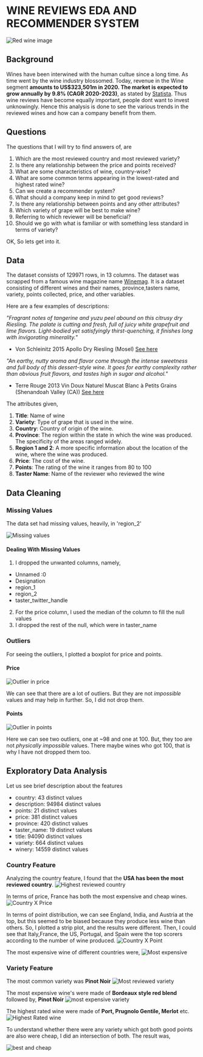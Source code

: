 # WINE REVIEWS EDA AND RECOMMENDER SYSTEM

![Red wine image](https://images.unsplash.com/photo-1535869462434-f92cc30bf40c?ixlib=rb-1.2.1&ixid=eyJhcHBfaWQiOjEyMDd9&auto=format&fit=crop&w=755&q=80)

## Background
Wines have been interwined with the human cultue since a long time. As time went by the wine industry blossomed. Today, revenue in the Wine segment **amounts to US$323,501m in 2020. The market is expected to grow annually by 9.8% (CAGR 2020-2023)**, as stated by [Statista](https://www.statista.com/outlook/10030000/100/wine/worldwide). Thus wine reviews have become equally important, people dont want to invest unknowingly. Hence this analysis is done to see the various trends in the reviewed wines and how can a company benefit from them.

## Questions
The questions that I will try to find answers of, are
1. Which are the most reviewed country and most reviewed
variety?
2. Is there any relationship between the price and points
received?
3. What are some characteristics of wine, country-wise?
4. What are some common terms appearing in the lowest-rated
and highest rated wine?
5. Can we create a recommender system?
6. What should a company keep in mind to get good reviews?
7. Is there any relationship between points and any other
attributes?
8. Which variety of grape will be best to make wine?
9. Referring to which reviewer will be beneficial?
10. Should we go with what is familiar or with something less
standard in terms of variety?

OK, So lets get into it.

## Data
The dataset consists of 129971 rows, in 13 columns. The dataset was scrapped from a famous wine magazine name [Winemag](https://www.winemag.com/). It is a dataset consisting of different wines and their names, province,tasters name, variety, points collected, price, and other variables.

Here are a few examples of descriptions:

*"Fragrant notes of tangerine and yuzu peel abound on this citrusy dry Riesling.
The palate is cutting and fresh, full of juicy white grapefruit and lime flavors.
Light-bodied yet satisfyingly thirst-quenching, it finishes long with invigorating
minerality."*
- Von Schleinitz 2015 Apollo Dry Riesling (Mosel) [See here](https://www.winemag.com/buying-guide/von-schleinitz-2015-apollo-dry-riesling-mosel/)

*"An earthy, nutty aroma and flavor come through the intense sweetness and
full body of this dessert-style wine. It goes for earthy complexity rather than
obvious fruit flavors, and tastes high in sugar and alcohol."*
- Terre Rouge 2013 Vin Doux Naturel Muscat Blanc à Petits Grains (Shenandoah Valley (CA)) [See here](https://www.winemag.com/buying-guide/terre-rouge-2013-vin-doux-naturel-muscat-blanc-a-petit-grain-shenandoah-valley-ca/)

The attributes given,

1. **Title**: Name of wine
2. **Variety**: Type of grape that is used in the wine.
3. **Country**: Country of origin of the wine.
4. **Province**: The region within the state in which the wine was
produced. The specificity of the areas ranged widely.
5. **Region 1 and 2**: A more specific information about the location of
the wine, where the wine was produced.
6. **Price**: The cost of the wine.
7. **Points**: The rating of the wine it ranges from 80 to 100
8. **Taster Name**: Name of the reviewer who reviewed the wine

## Data Cleaning

### Missing Values
The data set had missing values, heavily, in 'region_2'

![Missing values](https://www.kaggleusercontent.com/kf/43000787/eyJhbGciOiJkaXIiLCJlbmMiOiJBMTI4Q0JDLUhTMjU2In0..Ro9TEFEZyThqbREfsvNS6A.vuvcfFgtlyjwLfDY2BvpmRLjlk86J4OHOxPXteSiB_X4mvssCCemmaIOjrShxu6xIkjTSAhCw_nzstu1Adi5pZYSx1YutK0HrYCheKPzdHCQ_FJsRfm-V3VTzVP34K8E3M-Wh7Yo6Vd58huIE0NmF5bhxveeqw_yEphjG7lwkTGDpg7ZSEjc4xpZVaZuMGOmD8xNvTZIW58rFu4vH_YzGqxdxvzHB4MsjWyPImEy47Y92uUOiZrVVrinFkLmXTe7SCH7db3DCS3o-vUGTZvv-QJuc25ntXFtIqJNduku3d-jpQvKUSQxoNo11xQXsNMLNTwScmHvQnLmcsU_5_uJeVJnD3TDOjz9v3ZmTEkgXnhAEzslwREF9kANRfFllYdHb9fIoxe6khYdEJYMJprsJpduwnNAOxrsn90tYWxbHxunaMILwfX_in9aFe2lCE6wZKdPEA3GME69hPh_M8L1qJJEbg2CzAkSN9-VP7gmYlas1go-mH0WB0CAAyK1K8X2_uK4jEDlAdgj5QXgDFvxhgQLsU-hI5-KJ5V7c9quT6P2mKd8uvPRvnHq_KNuGf1rx5FBUAsQejncReIZF_wa13tl56tSg6Jbka7hmzO0Ozukw8R3OX57ENVI-N6j02rYbuP23fNcqPKufRe_teafXqz0xbQlTNWiutO1g79Ywas.VxqE7C9VBdF1RHi70CNlxQ/__results___files/__results___18_1.png)

#### Dealing With Missing Values

1. I dropped the unwanted columns, namely, 
- Unnamed :0
- Designation
- region_1
- region_2
- taster_twitter_handle

2. For the price column, I used the median of the column to fill the null values
3. I dropped the rest of the null, which were in taster_name

### Outliers

For seeing the outliers, I plotted a boxplot for price and points.

#### Price
![Outlier in price](https://www.kaggleusercontent.com/kf/43000787/eyJhbGciOiJkaXIiLCJlbmMiOiJBMTI4Q0JDLUhTMjU2In0..Ro9TEFEZyThqbREfsvNS6A.vuvcfFgtlyjwLfDY2BvpmRLjlk86J4OHOxPXteSiB_X4mvssCCemmaIOjrShxu6xIkjTSAhCw_nzstu1Adi5pZYSx1YutK0HrYCheKPzdHCQ_FJsRfm-V3VTzVP34K8E3M-Wh7Yo6Vd58huIE0NmF5bhxveeqw_yEphjG7lwkTGDpg7ZSEjc4xpZVaZuMGOmD8xNvTZIW58rFu4vH_YzGqxdxvzHB4MsjWyPImEy47Y92uUOiZrVVrinFkLmXTe7SCH7db3DCS3o-vUGTZvv-QJuc25ntXFtIqJNduku3d-jpQvKUSQxoNo11xQXsNMLNTwScmHvQnLmcsU_5_uJeVJnD3TDOjz9v3ZmTEkgXnhAEzslwREF9kANRfFllYdHb9fIoxe6khYdEJYMJprsJpduwnNAOxrsn90tYWxbHxunaMILwfX_in9aFe2lCE6wZKdPEA3GME69hPh_M8L1qJJEbg2CzAkSN9-VP7gmYlas1go-mH0WB0CAAyK1K8X2_uK4jEDlAdgj5QXgDFvxhgQLsU-hI5-KJ5V7c9quT6P2mKd8uvPRvnHq_KNuGf1rx5FBUAsQejncReIZF_wa13tl56tSg6Jbka7hmzO0Ozukw8R3OX57ENVI-N6j02rYbuP23fNcqPKufRe_teafXqz0xbQlTNWiutO1g79Ywas.VxqE7C9VBdF1RHi70CNlxQ/__results___files/__results___24_1.png)

We can see that there are a lot of outliers. But they are not *impossible* values and may help in further. So, I did not drop them.

#### Points
![Outlier in points](https://www.kaggleusercontent.com/kf/43000787/eyJhbGciOiJkaXIiLCJlbmMiOiJBMTI4Q0JDLUhTMjU2In0..Ro9TEFEZyThqbREfsvNS6A.vuvcfFgtlyjwLfDY2BvpmRLjlk86J4OHOxPXteSiB_X4mvssCCemmaIOjrShxu6xIkjTSAhCw_nzstu1Adi5pZYSx1YutK0HrYCheKPzdHCQ_FJsRfm-V3VTzVP34K8E3M-Wh7Yo6Vd58huIE0NmF5bhxveeqw_yEphjG7lwkTGDpg7ZSEjc4xpZVaZuMGOmD8xNvTZIW58rFu4vH_YzGqxdxvzHB4MsjWyPImEy47Y92uUOiZrVVrinFkLmXTe7SCH7db3DCS3o-vUGTZvv-QJuc25ntXFtIqJNduku3d-jpQvKUSQxoNo11xQXsNMLNTwScmHvQnLmcsU_5_uJeVJnD3TDOjz9v3ZmTEkgXnhAEzslwREF9kANRfFllYdHb9fIoxe6khYdEJYMJprsJpduwnNAOxrsn90tYWxbHxunaMILwfX_in9aFe2lCE6wZKdPEA3GME69hPh_M8L1qJJEbg2CzAkSN9-VP7gmYlas1go-mH0WB0CAAyK1K8X2_uK4jEDlAdgj5QXgDFvxhgQLsU-hI5-KJ5V7c9quT6P2mKd8uvPRvnHq_KNuGf1rx5FBUAsQejncReIZF_wa13tl56tSg6Jbka7hmzO0Ozukw8R3OX57ENVI-N6j02rYbuP23fNcqPKufRe_teafXqz0xbQlTNWiutO1g79Ywas.VxqE7C9VBdF1RHi70CNlxQ/__results___files/__results___26_1.png)

Here we can see two outliers, one at ~98 and one at 100. But, they too are not *physically impossible* values. There maybe wines who got 100, that is why I have not dropped them too.

## Exploratory Data Analysis

Let us see brief description about the features
- country: 43 distinct values
- description: 94984 distinct values
- points: 21 distinct values
- price: 381 distinct values
- province: 420 distinct values
- taster_name: 19 distinct values
- title: 94090 distinct values
- variety: 664 distinct values
- winery: 14559 distinct values

### Country Feature

Analyzing the country feature, I found that the **USA has been the most reviewed country**. 
![Highest reviewed country](https://www.kaggleusercontent.com/kf/43000787/eyJhbGciOiJkaXIiLCJlbmMiOiJBMTI4Q0JDLUhTMjU2In0..Ro9TEFEZyThqbREfsvNS6A.vuvcfFgtlyjwLfDY2BvpmRLjlk86J4OHOxPXteSiB_X4mvssCCemmaIOjrShxu6xIkjTSAhCw_nzstu1Adi5pZYSx1YutK0HrYCheKPzdHCQ_FJsRfm-V3VTzVP34K8E3M-Wh7Yo6Vd58huIE0NmF5bhxveeqw_yEphjG7lwkTGDpg7ZSEjc4xpZVaZuMGOmD8xNvTZIW58rFu4vH_YzGqxdxvzHB4MsjWyPImEy47Y92uUOiZrVVrinFkLmXTe7SCH7db3DCS3o-vUGTZvv-QJuc25ntXFtIqJNduku3d-jpQvKUSQxoNo11xQXsNMLNTwScmHvQnLmcsU_5_uJeVJnD3TDOjz9v3ZmTEkgXnhAEzslwREF9kANRfFllYdHb9fIoxe6khYdEJYMJprsJpduwnNAOxrsn90tYWxbHxunaMILwfX_in9aFe2lCE6wZKdPEA3GME69hPh_M8L1qJJEbg2CzAkSN9-VP7gmYlas1go-mH0WB0CAAyK1K8X2_uK4jEDlAdgj5QXgDFvxhgQLsU-hI5-KJ5V7c9quT6P2mKd8uvPRvnHq_KNuGf1rx5FBUAsQejncReIZF_wa13tl56tSg6Jbka7hmzO0Ozukw8R3OX57ENVI-N6j02rYbuP23fNcqPKufRe_teafXqz0xbQlTNWiutO1g79Ywas.VxqE7C9VBdF1RHi70CNlxQ/__results___files/__results___34_0.png)

In terms of price, France has both the most expensive and cheap wines. 
![Country X Price](https://www.kaggleusercontent.com/kf/43000787/eyJhbGciOiJkaXIiLCJlbmMiOiJBMTI4Q0JDLUhTMjU2In0..Ro9TEFEZyThqbREfsvNS6A.vuvcfFgtlyjwLfDY2BvpmRLjlk86J4OHOxPXteSiB_X4mvssCCemmaIOjrShxu6xIkjTSAhCw_nzstu1Adi5pZYSx1YutK0HrYCheKPzdHCQ_FJsRfm-V3VTzVP34K8E3M-Wh7Yo6Vd58huIE0NmF5bhxveeqw_yEphjG7lwkTGDpg7ZSEjc4xpZVaZuMGOmD8xNvTZIW58rFu4vH_YzGqxdxvzHB4MsjWyPImEy47Y92uUOiZrVVrinFkLmXTe7SCH7db3DCS3o-vUGTZvv-QJuc25ntXFtIqJNduku3d-jpQvKUSQxoNo11xQXsNMLNTwScmHvQnLmcsU_5_uJeVJnD3TDOjz9v3ZmTEkgXnhAEzslwREF9kANRfFllYdHb9fIoxe6khYdEJYMJprsJpduwnNAOxrsn90tYWxbHxunaMILwfX_in9aFe2lCE6wZKdPEA3GME69hPh_M8L1qJJEbg2CzAkSN9-VP7gmYlas1go-mH0WB0CAAyK1K8X2_uK4jEDlAdgj5QXgDFvxhgQLsU-hI5-KJ5V7c9quT6P2mKd8uvPRvnHq_KNuGf1rx5FBUAsQejncReIZF_wa13tl56tSg6Jbka7hmzO0Ozukw8R3OX57ENVI-N6j02rYbuP23fNcqPKufRe_teafXqz0xbQlTNWiutO1g79Ywas.VxqE7C9VBdF1RHi70CNlxQ/__results___files/__results___38_0.png)

In terms  of point distribution, we can see England, India, and Austria at the top, but this seemed to be biased because they produce less wine than others. So, I plotted a strip plot, and the results were different. Then, I could see that Italy,France, the US, Portugal, and Spain were the top scorers according to the number of wine produced.
![Country X Point](https://www.kaggleusercontent.com/kf/43000787/eyJhbGciOiJkaXIiLCJlbmMiOiJBMTI4Q0JDLUhTMjU2In0..Ro9TEFEZyThqbREfsvNS6A.vuvcfFgtlyjwLfDY2BvpmRLjlk86J4OHOxPXteSiB_X4mvssCCemmaIOjrShxu6xIkjTSAhCw_nzstu1Adi5pZYSx1YutK0HrYCheKPzdHCQ_FJsRfm-V3VTzVP34K8E3M-Wh7Yo6Vd58huIE0NmF5bhxveeqw_yEphjG7lwkTGDpg7ZSEjc4xpZVaZuMGOmD8xNvTZIW58rFu4vH_YzGqxdxvzHB4MsjWyPImEy47Y92uUOiZrVVrinFkLmXTe7SCH7db3DCS3o-vUGTZvv-QJuc25ntXFtIqJNduku3d-jpQvKUSQxoNo11xQXsNMLNTwScmHvQnLmcsU_5_uJeVJnD3TDOjz9v3ZmTEkgXnhAEzslwREF9kANRfFllYdHb9fIoxe6khYdEJYMJprsJpduwnNAOxrsn90tYWxbHxunaMILwfX_in9aFe2lCE6wZKdPEA3GME69hPh_M8L1qJJEbg2CzAkSN9-VP7gmYlas1go-mH0WB0CAAyK1K8X2_uK4jEDlAdgj5QXgDFvxhgQLsU-hI5-KJ5V7c9quT6P2mKd8uvPRvnHq_KNuGf1rx5FBUAsQejncReIZF_wa13tl56tSg6Jbka7hmzO0Ozukw8R3OX57ENVI-N6j02rYbuP23fNcqPKufRe_teafXqz0xbQlTNWiutO1g79Ywas.VxqE7C9VBdF1RHi70CNlxQ/__results___files/__results___45_0.png)

The most expensive wine of different countries were,
![Most expensive](https://www.kaggleusercontent.com/kf/43000787/eyJhbGciOiJkaXIiLCJlbmMiOiJBMTI4Q0JDLUhTMjU2In0..Ro9TEFEZyThqbREfsvNS6A.vuvcfFgtlyjwLfDY2BvpmRLjlk86J4OHOxPXteSiB_X4mvssCCemmaIOjrShxu6xIkjTSAhCw_nzstu1Adi5pZYSx1YutK0HrYCheKPzdHCQ_FJsRfm-V3VTzVP34K8E3M-Wh7Yo6Vd58huIE0NmF5bhxveeqw_yEphjG7lwkTGDpg7ZSEjc4xpZVaZuMGOmD8xNvTZIW58rFu4vH_YzGqxdxvzHB4MsjWyPImEy47Y92uUOiZrVVrinFkLmXTe7SCH7db3DCS3o-vUGTZvv-QJuc25ntXFtIqJNduku3d-jpQvKUSQxoNo11xQXsNMLNTwScmHvQnLmcsU_5_uJeVJnD3TDOjz9v3ZmTEkgXnhAEzslwREF9kANRfFllYdHb9fIoxe6khYdEJYMJprsJpduwnNAOxrsn90tYWxbHxunaMILwfX_in9aFe2lCE6wZKdPEA3GME69hPh_M8L1qJJEbg2CzAkSN9-VP7gmYlas1go-mH0WB0CAAyK1K8X2_uK4jEDlAdgj5QXgDFvxhgQLsU-hI5-KJ5V7c9quT6P2mKd8uvPRvnHq_KNuGf1rx5FBUAsQejncReIZF_wa13tl56tSg6Jbka7hmzO0Ozukw8R3OX57ENVI-N6j02rYbuP23fNcqPKufRe_teafXqz0xbQlTNWiutO1g79Ywas.VxqE7C9VBdF1RHi70CNlxQ/__results___files/__results___41_1.png)

### Variety Feature
The most common variety was **Pinot Noir**
![Most reviewed variety](https://www.kaggleusercontent.com/kf/43000787/eyJhbGciOiJkaXIiLCJlbmMiOiJBMTI4Q0JDLUhTMjU2In0..Ro9TEFEZyThqbREfsvNS6A.vuvcfFgtlyjwLfDY2BvpmRLjlk86J4OHOxPXteSiB_X4mvssCCemmaIOjrShxu6xIkjTSAhCw_nzstu1Adi5pZYSx1YutK0HrYCheKPzdHCQ_FJsRfm-V3VTzVP34K8E3M-Wh7Yo6Vd58huIE0NmF5bhxveeqw_yEphjG7lwkTGDpg7ZSEjc4xpZVaZuMGOmD8xNvTZIW58rFu4vH_YzGqxdxvzHB4MsjWyPImEy47Y92uUOiZrVVrinFkLmXTe7SCH7db3DCS3o-vUGTZvv-QJuc25ntXFtIqJNduku3d-jpQvKUSQxoNo11xQXsNMLNTwScmHvQnLmcsU_5_uJeVJnD3TDOjz9v3ZmTEkgXnhAEzslwREF9kANRfFllYdHb9fIoxe6khYdEJYMJprsJpduwnNAOxrsn90tYWxbHxunaMILwfX_in9aFe2lCE6wZKdPEA3GME69hPh_M8L1qJJEbg2CzAkSN9-VP7gmYlas1go-mH0WB0CAAyK1K8X2_uK4jEDlAdgj5QXgDFvxhgQLsU-hI5-KJ5V7c9quT6P2mKd8uvPRvnHq_KNuGf1rx5FBUAsQejncReIZF_wa13tl56tSg6Jbka7hmzO0Ozukw8R3OX57ENVI-N6j02rYbuP23fNcqPKufRe_teafXqz0xbQlTNWiutO1g79Ywas.VxqE7C9VBdF1RHi70CNlxQ/__results___files/__results___49_0.png)

The most expensive wine's were made of **Bordeaux style red blend** followed by, **Pinot Noir**
![most expensive variety](https://www.kaggleusercontent.com/kf/43000787/eyJhbGciOiJkaXIiLCJlbmMiOiJBMTI4Q0JDLUhTMjU2In0..Ro9TEFEZyThqbREfsvNS6A.vuvcfFgtlyjwLfDY2BvpmRLjlk86J4OHOxPXteSiB_X4mvssCCemmaIOjrShxu6xIkjTSAhCw_nzstu1Adi5pZYSx1YutK0HrYCheKPzdHCQ_FJsRfm-V3VTzVP34K8E3M-Wh7Yo6Vd58huIE0NmF5bhxveeqw_yEphjG7lwkTGDpg7ZSEjc4xpZVaZuMGOmD8xNvTZIW58rFu4vH_YzGqxdxvzHB4MsjWyPImEy47Y92uUOiZrVVrinFkLmXTe7SCH7db3DCS3o-vUGTZvv-QJuc25ntXFtIqJNduku3d-jpQvKUSQxoNo11xQXsNMLNTwScmHvQnLmcsU_5_uJeVJnD3TDOjz9v3ZmTEkgXnhAEzslwREF9kANRfFllYdHb9fIoxe6khYdEJYMJprsJpduwnNAOxrsn90tYWxbHxunaMILwfX_in9aFe2lCE6wZKdPEA3GME69hPh_M8L1qJJEbg2CzAkSN9-VP7gmYlas1go-mH0WB0CAAyK1K8X2_uK4jEDlAdgj5QXgDFvxhgQLsU-hI5-KJ5V7c9quT6P2mKd8uvPRvnHq_KNuGf1rx5FBUAsQejncReIZF_wa13tl56tSg6Jbka7hmzO0Ozukw8R3OX57ENVI-N6j02rYbuP23fNcqPKufRe_teafXqz0xbQlTNWiutO1g79Ywas.VxqE7C9VBdF1RHi70CNlxQ/__results___files/__results___55_0.png)

The highest rated wine were made of **Port, Prugnolo Gentile, Merlot** etc.
![Highest Rated wine](https://www.kaggleusercontent.com/kf/43000787/eyJhbGciOiJkaXIiLCJlbmMiOiJBMTI4Q0JDLUhTMjU2In0..Ro9TEFEZyThqbREfsvNS6A.vuvcfFgtlyjwLfDY2BvpmRLjlk86J4OHOxPXteSiB_X4mvssCCemmaIOjrShxu6xIkjTSAhCw_nzstu1Adi5pZYSx1YutK0HrYCheKPzdHCQ_FJsRfm-V3VTzVP34K8E3M-Wh7Yo6Vd58huIE0NmF5bhxveeqw_yEphjG7lwkTGDpg7ZSEjc4xpZVaZuMGOmD8xNvTZIW58rFu4vH_YzGqxdxvzHB4MsjWyPImEy47Y92uUOiZrVVrinFkLmXTe7SCH7db3DCS3o-vUGTZvv-QJuc25ntXFtIqJNduku3d-jpQvKUSQxoNo11xQXsNMLNTwScmHvQnLmcsU_5_uJeVJnD3TDOjz9v3ZmTEkgXnhAEzslwREF9kANRfFllYdHb9fIoxe6khYdEJYMJprsJpduwnNAOxrsn90tYWxbHxunaMILwfX_in9aFe2lCE6wZKdPEA3GME69hPh_M8L1qJJEbg2CzAkSN9-VP7gmYlas1go-mH0WB0CAAyK1K8X2_uK4jEDlAdgj5QXgDFvxhgQLsU-hI5-KJ5V7c9quT6P2mKd8uvPRvnHq_KNuGf1rx5FBUAsQejncReIZF_wa13tl56tSg6Jbka7hmzO0Ozukw8R3OX57ENVI-N6j02rYbuP23fNcqPKufRe_teafXqz0xbQlTNWiutO1g79Ywas.VxqE7C9VBdF1RHi70CNlxQ/__results___files/__results___58_0.png)

To understand whether there were any variety which got both good points are also were cheap, I did an intersection of both. The result was,

![best and cheap](https://i.ibb.co/XFq5Mrq/2020-09-19-5.png)
